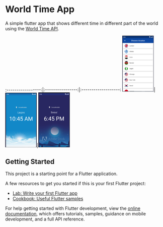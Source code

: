 # World Time App

A simple flutter app that shows different time in different part of the world using the [World Time API](https://worldtimeapi.org/).



:-----------------:|:----------------:|:-------------------:
<img src="/assets/img/choose.png" width="100" />|<img src="/assets/img/day.png" width="100" />|<img src="/assets/img/night.png" width="100" />


## Getting Started

This project is a starting point for a Flutter application.

A few resources to get you started if this is your first Flutter project:

- [Lab: Write your first Flutter app](https://docs.flutter.dev/get-started/codelab)
- [Cookbook: Useful Flutter samples](https://docs.flutter.dev/cookbook)

For help getting started with Flutter development, view the
[online documentation](https://docs.flutter.dev/), which offers tutorials,
samples, guidance on mobile development, and a full API reference.

